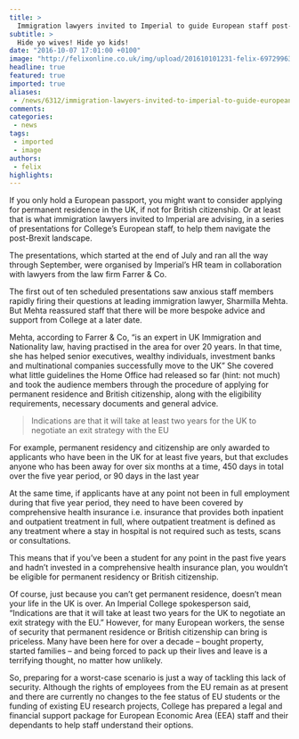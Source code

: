 ```yaml
---
title: >
  Immigration lawyers invited to Imperial to guide European staff post-Brexit
subtitle: >
  Hide yo wives! Hide yo kids!
date: "2016-10-07 17:01:00 +0100"
image: "http://felixonline.co.uk/img/upload/201610101231-felix-69729963_a737132ad6_o.jpg"
headline: true
featured: true
imported: true
aliases:
 - /news/6312/immigration-lawyers-invited-to-imperial-to-guide-european-staff-post-brexit
comments:
categories:
 - news
tags:
 - imported
 - image
authors:
 - felix
highlights:
---
```


If you only hold a European passport, you might want to consider applying for permanent residence in the UK, if not for British citizenship. Or at least that is what immigration lawyers invited to Imperial are advising, in a series of presentations for College’s European staff, to help them navigate the post-Brexit landscape.

The presentations, which started at the end of July and ran all the way through September, were organised by Imperial’s HR team in collaboration with lawyers from the law firm Farrer &amp; Co.

The first out of ten scheduled presentations saw anxious staff members rapidly firing their questions at leading immigration lawyer, Sharmilla Mehta. But Mehta reassured staff that there will be more bespoke advice and support from College at a later date.

Mehta, according to Farrer &amp; Co, “is an expert in UK Immigration and Nationality law, having practised in the area for over 20 years. In that time, she has helped senior executives, wealthy individuals, investment banks and multinational companies successfully move to the UK”
She covered what little guidelines the Home Office had released so far (hint: not much) and took the audience members through the procedure of applying for permanent residence and British citizenship, along with the eligibility requirements, necessary documents and general advice.

> Indications are that it will take at least two years for the UK to negotiate an exit strategy with the EU

For example, permanent residency and citizenship are only awarded to applicants who have been in the UK for at least five years, but that excludes anyone who has been away for over six months at a time, 450 days in total over the five year period, or 90 days in the last year

At the same time, if applicants have at any point not been in full employment during that five year period, they need to have been covered by comprehensive health insurance i.e. insurance that provides both inpatient and outpatient treatment in full, where outpatient treatment is defined as any treatment where a stay in hospital is not required such as tests, scans or consultations.

This means that if you’ve been a student for any point in the past five years and hadn’t invested in a comprehensive health insurance plan, you wouldn’t be eligible for permanent residency or British citizenship.

Of course, just because you can’t get permanent residence, doesn’t mean your life in the UK is over. An Imperial College spokesperson said, “Indications are that it will take at least two years for the UK to negotiate an exit strategy with the EU.” However, for many European workers, the sense of security that permanent residence or British citizenship can bring is priceless. Many have been here for over a decade – bought property, started families – and being forced to pack up their lives and leave is a terrifying thought, no matter how unlikely.

So, preparing for a worst-case scenario is just a way of tackling this lack of security. Although the rights of employees from the EU remain as at present and there are currently no changes to the fee status of EU students or the funding of existing EU research projects, College has prepared a legal and financial support package for European Economic Area (EEA) staff and their dependants to help staff understand their options.
